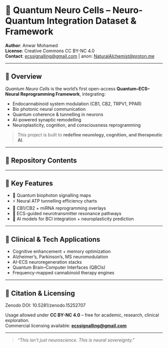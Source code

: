 # 🧠 Quantum Neuro Cells – Neuro-Quantum Integration Dataset & Framework

**Author**: Anwar Mohamed  
**License**: Creative Commons CC BY-NC 4.0  
**Contact**: ecssignalling@gmail.com | anon: NaturalAlchemist@proton.me

---

## 🔬 Overview

*Quantum Neuro Cells* is the world’s first open-access **Quantum–ECS–Neural Reprogramming Framework**, integrating:

- Endocannabinoid system modulation (CB1, CB2, TRPV1, PPAR)
- Bio photonic neural communication
- Quantum coherence & tunnelling in neurons
- AI-powered synaptic remodelling
- Neuroplasticity, cognition, and consciousness reprogramming

> This project is built to **redefine neurology, cognition, and therapeutic AI**.

---

## 📁 Repository Contents

---

## 🧠 Key Features

- 📡 Quantum biophoton signalling maps  
- ⚡ Neural ATP tunnelling efficiency charts  
- 🧬 CB1/CB2 + miRNA reprogramming overlays  
- 🧠 ECS-guided neurotransmitter resonance pathways  
- 🤖 AI models for BCI integration + neuroplasticity prediction

---

## 🔄 Clinical & Tech Applications

- Cognitive enhancement + memory optimization  
- Alzheimer’s, Parkinson’s, MS neuromodulation  
- AI–ECS neuroregeneration stacks  
- Quantum Brain–Computer Interfaces (QBCIs)  
- Frequency-mapped cannabinoid therapy engines  

---

## 🧪 Citation & Licensing

Zenodo DOI: 10.5281/zenodo.15252707

Usage allowed under **CC BY-NC 4.0** – free for academic, research, clinical exploration.  
Commercial licensing available: **ecssignalling@gmail.com**

---

> *“This isn’t just neuroscience. This is neural sovereignty.”*

